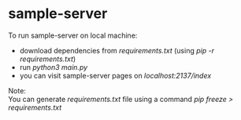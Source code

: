 # sample-server

To run sample-server on local machine:
- download dependencies from *requirements.txt* (using *pip -r requirements.txt*)
- run *python3 main.py*
- you can visit sample-server pages on *localhost:2137/index*

Note:  
You can generate *requirements.txt* file using a command *pip freeze > requirements.txt*
